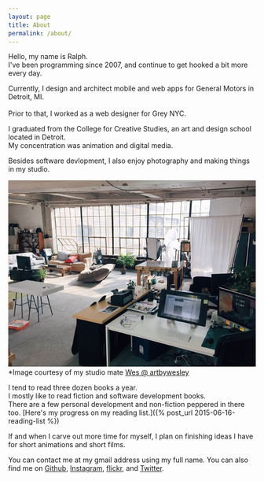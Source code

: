 ```yaml
---
layout: page
title: About
permalink: /about/
---
```


Hello, my name is Ralph. <br> 
I've been programming since 2007, and continue to get hooked a bit more every day.

Currently, I design and architect mobile and web apps for General Motors in Detroit, MI.<br>  
Prior to that, I worked as a web designer for Grey NYC. 

I graduated from the College for Creative Studies, an art and design school located in Detroit.<br>
My concentration was animation and digital media.

Besides software devlopment, I also enjoy photography and making things in my studio.

![Studio space at the Russell Industrial Center, Detroit, MI.](/img/studio.jpg)<br>
*Image courtesy of my studio mate [Wes @ artbywesley][wes]
<br>

I tend to read three dozen books a year. <br>
I mostly like to read fiction and software development books. <br>
There are a few personal development and non-fiction peppered in there too.
[Here's my progress on my reading list.]({% post_url 2015-06-16-reading-list %})

If and when I carve out more time for myself, I plan on finishing ideas I have for short animations and short films.

You can contact me at my gmail address using my full name. You can also find me on [Github](https://github.com/plumdot/), [Instagram](https://instagram.com/ralphplumley), [flickr](https://www.flickr.com/photos/ralphtomio/), and [Twitter](https://twitter.com/ralphplumley).

[Wes]:   http://www.artbywesley.com/